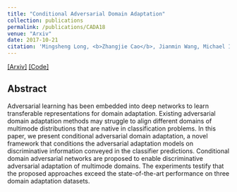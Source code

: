 ```yaml
---
title: "Conditional Adversarial Domain Adaptation"
collection: publications
permalink: /publications/CADA18
venue: "Arxiv"
date: 2017-10-21
citation: 'Mingsheng Long, <b>Zhangjie Cao</b>, Jianmin Wang, Michael I. Jordan. <i>Arxiv</i>.'
---
```


[[Arxiv]](https://arxiv.org/abs/1705.10667)
[[Code]](https://github.com/thuml/CDAN)

## Abstract
Adversarial learning has been embedded into deep networks to learn transferable representations for domain adaptation. Existing adversarial domain adaptation methods may struggle to align different domains of multimode distributions that are native in classification problems. In this paper, we present conditional adversarial domain adaptation, a novel framework that conditions the adversarial adaptation models on discriminative information conveyed in the classifier predictions. Conditional domain adversarial networks are proposed to enable discriminative adversarial adaptation of multimode domains. The experiments testify that the proposed approaches exceed the state-of-the-art performance on three domain adaptation datasets.

